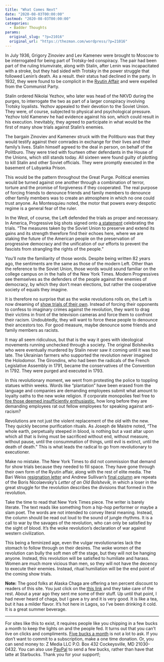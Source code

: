 ```yaml
---
title: "What Comes Next"
date: "2020-08-03T00:00:00"
lastmod: "2020-08-03T00:00:00"
categories:
  - Badder Thoughts
params:
  original_slug: "?p=21016"
  original_url: "https://thezman.com/wordpress/?p=21016"
---
```


In July 1936, Grigory Zinoviev and Lev Kamenev were brought to Moscow to
be interrogated for being part of Trotsky-led conspiracy. The pair had
been part of the ruling triumvirate, along with Stalin, after Lenin was
incapacitated with a stroke, but they had sided with Trotsky in the
power struggle that followed Lenin’s death. As a result. their status
had declined in the party. In 1932, they were found to be complicit in
the <a href="https://en.wikipedia.org/wiki/Ryutin_Affair"
rel="noopener noreferrer" target="_blank">Ryutin Affair</a> and were
expelled from the Communist Party.

Stalin ordered Nikolai Yezhov, who later was head of the NKVD during the
purges, to interrogate the two as part of a larger conspiracy involving
Trotsky loyalists. Yezhov appealed to their devotion to the Soviet
Union. They were, of course, subjected to physical and psychological
pressure. Yezhov told Kamenev he had evidence against his son, which
could result in his execution. Inevitably, they agreed to participate in
what would be the first of many show trials against Stalin’s enemies.

The bargain Zinoviev and Kamenev struck with the Politburo was that they
would testify against their comrades in exchange for their lives and
their family’s lives. Stalin himself agreed to the deal in person, on
behalf of the Politburo. They were tried with fourteen other defendants
in the House of the Unions, which still stands today. All sixteen were
found guilty of plotting to kill Stalin and other Soviet officials. They
were promptly executed in the basement of Lubyanka Prison.

This would be the pattern throughout the Great Purge. Political enemies
would be turned against one another through a combination of terror,
torture and the promise of forgiveness if they cooperated. The real
purpose of forcing friends to denounce friends and family members to
denounce other family members was to create an atmosphere in which no
one could trust anyone. As Montesquieu noted, the motor that powers
every despotic regime is a general fear of the ruler.

In the West, of course, the Left defended the trials as proper and
necessary. In America, Progressive big shots signed onto <a
href="https://www.marxists.org/history/usa/pubs/new-masses/1938/v27n06-may-03-1938-NM.pdf"
rel="noopener noreferrer" target="_blank">a statement</a> celebrating
the trials. “The measures taken by the Soviet Union to preserve and
extend its gains and its strength therefore find their echoes here,
where we are staking the future of the American people on the
preservation of progressive democracy and the unification of our efforts
to prevent the fascists from strangling the rights of the people.”

You’ll note the familiarity of those words. Despite being written 82
years ago, the sentiments are the same as those of the modern Left.
Other than the reference to the Soviet Union, those words would sound
familiar on the college campus on in the halls of the New York Times.
Modern Progressives see themselves as the defenders of the people
against the enemies of democracy, by which they don’t mean elections,
but rather the cooperative society of equals they imagine.

It is therefore no surprise that as the woke revolutions rolls on, the
Left is now dreaming of <a
href="https://www.nytimes.com/2020/07/30/arts/television/the-moment-racism-tv.html"
rel="noopener noreferrer" target="_blank">show trials of their own</a>.
Instead of forcing their opponents to confess to imaginary crimes
against the revolution, they want to drag their victims in front of the
television cameras and force them to confront their racism. Undoubtedly,
they will want to force these people to denounce their ancestors too.
For good measure, maybe denounce some friends and family members as
racists.

It may all seem ridiculous, but that is the way it goes with ideological
movements running unchecked through a society. The original Bolsheviks
who were eventually murdered by Stalin never saw it coming until it was
too late. The Ukrainian farmers who supported the revolution never
imagined the Holodomor. The Girondins, who had been the radicals of the
French Legislative Assembly in 1791, became the conservatives of the
Convention in 1792. They were purged and executed in 1793.

In this revolutionary moment, we went from protesting the police to
toppling statues within weeks. Words like “plantation” have been erased
from the language and companies are demanding employees submit what
amount to loyalty oaths to the new woke religion. If corporate
monopolies feel free to <a
href="https://www.bloomberg.com/news/articles/2020-07-17/cisco-fires-workers-for-racial-comments-during-diversity-forum"
rel="noopener noreferrer" target="_blank">fire those deemed
insufficiently enthusiastic</a>, how long before they are demanding
employees rat out fellow employees for speaking against anti-racism?

Revolutions are not just the violent replacement of the old with the
new. They quickly become purification rituals. As Joseph de Maistre
noted, “The whole earth, perpetually steeped in blood, is nothing but a
vast altar upon which all that is living must be sacrificed without end,
without measure, without pause, until the consummation of things, until
evil is extinct, until the death of death.” This is what leads the
radical to go from revolutionary to executioner.

Make no mistake. The New York Times to did not commission that demand
for show trials because they needed to fill space. They have gone
through their own form of the Ryutin affair, along with the rest of
elite media. The Bari Weiss
<a href="https://www.bariweiss.com/resignation-letter"
rel="noopener noreferrer" target="_blank">resignation letter</a> and
Andrew Sullivan’s <a
href="https://nymag.com/intelligencer/2020/07/andrew-sullivan-see-you-next-friday.html"
rel="noopener noreferrer" target="_blank">final column</a> are repeats
of the Boris Nicolaevsky’s *Letter of an Old Bolshevik*, in which a
loser in the great struggle for the revolution describes the divisions
that formed in the revolution.

Take the time to read that New York Times piece. The writer is barely
literate. The text reads like something from a hip-hop performer or
maybe a slam poet. The words are not intended to convey literal meaning.
Instead, the column should be read out loud to the sound of jungle
rhythms. It is a call to war by the savages of the revolution, who can
only be satisfied by the sight of blood. It’s the woke revolution’s
declaration of war against western civilization.

This being a feminized age, even the vulgar revolutionaries lack the
stomach to follow through on their desires. The woke women of the
revolution can bully the soft men off the stage, but they will not be
hanging anyone. Instead, this revolution will be satisfied to humiliate
and harass. Women are much more vicious than men, so they will not have
the decency to execute their enemies. Instead, ritual humiliation will
be the end point of the coming show trials.

**Note:** The good folks at Alaska Chaga are offering a ten percent
discount to readers of this site. You just click on the
<a href="https://alaskachaga.us/discount/ZMAN" rel="noopener noreferrer"
target="_blank">this link</a> and they take care of the rest. About a
year ago they sent me some of their stuff. Up until that point, I had
never heard of chaga, but I gave a try and it is very good. It is like a
tea, but it has a milder flavor. It’s hot here in Lagos, so I’ve been
drinking it cold. It is a great summer beverage.

------------------------------------------------------------------------

For sites like this to exist, it requires people like you chipping in a
few bucks a month to keep the lights on and the people fed. It turns out
that you can’t live on clicks and compliments.
<a href="https://www.subscribestar.com/the-z-blog"
rel="noopener noreferrer" target="_blank">Five bucks a month</a> is not
a lot to ask. If you don’t want to commit to a subscription, make a one
time donation. Or, you can send money to: Z Media LLC P.O. Box 432
Cockeysville, MD 21030-0432. You can also use <a
href="https://www.paypal.com/cgi-bin/webscr?cmd=_s-xclick&amp;hosted_button_id=UDAS2Q8JYA6CN&amp;source=url"
rel="noopener noreferrer" target="_blank">PayPal</a> to send a few
bucks, rather than have that latte at Starbucks. Thank you for your
support!;
